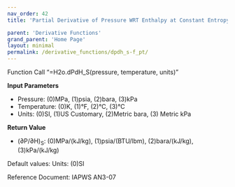 ```yaml
---
nav_order: 42
title: 'Partial Derivative of Pressure WRT Enthalpy at Constant Entropy f(P, T)'

parent: 'Derivative Functions'
grand_parent: 'Home Page'
layout: minimal
permalink: /derivative_functions/dpdh_s-f_pt/
---
```


Function Call “=H2o.dPdH\_S(pressure, temperature, units)”

**Input Parameters**

- Pressure: (0)MPa, (1)psia, (2)bara, (3)kPa
- Temperature: (0)K, (1)°F, (2)°C, (3)°C
- Units: (0)SI, (1)US Customary, (2)Metric bara, (3) Metric kPa

**Return Value**

- (∂P/∂H)<sub>S</sub>: (0)MPa/(kJ/kg), (1)psia/(BTU/lbm), (2)bara/(kJ/kg), (3)kPa/(kJ/kg)

Default values: Units: (0)SI

Reference Document: IAPWS AN3-07